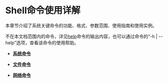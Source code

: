 # Shell命令使用详解<a name="ZH-CN_TOPIC_0000001051611536"></a>

本章节介绍了系统关键命令的功能、格式、参数范围、使用指南和使用实例。

不在本文档范围内的命令，详见[help](help.md)命令的输出内容，也可以通过命令的“-h | --help”选项，查看该命令的使用帮助。

-   **[系统命令](系统命令.md)**  

-   **[文件命令](文件命令.md)**  

-   **[网络命令](网络命令.md)**  


